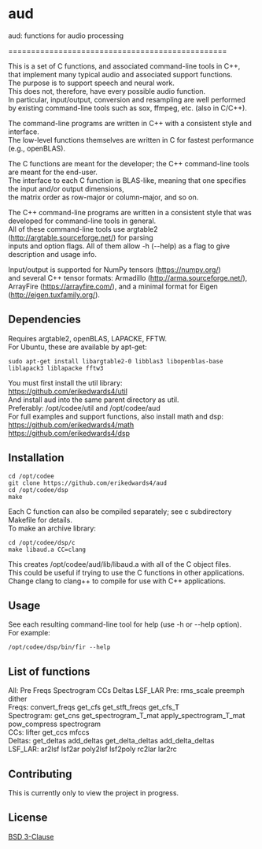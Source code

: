 # aud

aud: functions for audio processing  

================================================

This is a set of C functions, and associated command-line tools in C++,  
that implement many typical audio and associated support functions.  
The purpose is to support speech and neural work.  
This does not, therefore, have every possible audio function.  
In particular, input/output, conversion and resampling are well performed  
by existing command-line tools such as sox, ffmpeg, etc. (also in C/C++).  

The command-line programs are written in C++ with a consistent style and interface.  
The low-level functions themselves are written in C for fastest performance (e.g., openBLAS).  

The C functions are meant for the developer; the C++ command-line tools are meant for the end-user.  
The interface to each C function is BLAS-like, meaning that one specifies the input and/or output dimensions,  
the matrix order as row-major or column-major, and so on.  

The C++ command-line programs are written in a consistent style that was developed for command-line tools in general.  
All of these command-line tools use argtable2 (http://argtable.sourceforge.net/) for parsing  
inputs and option flags. All of them allow -h (--help) as a flag to give description and usage info.  

Input/output is supported for NumPy tensors (https://numpy.org/)  
and several C++ tensor formats: Armadillo (http://arma.sourceforge.net/),  
ArrayFire (https://arrayfire.com/), and a minimal format for Eigen (http://eigen.tuxfamily.org/).  


## Dependencies
Requires argtable2, openBLAS, LAPACKE, FFTW.  
For Ubuntu, these are available by apt-get:  
```
sudo apt-get install libargtable2-0 libblas3 libopenblas-base liblapack3 liblapacke fftw3  
```

You must first install the util library:  
https://github.com/erikedwards4/util  
And install aud into the same parent directory as util.  
Preferably: /opt/codee/util and /opt/codee/aud  
For full examples and support functions, also install math and dsp:  
https://github.com/erikedwards4/math  
https://github.com/erikedwards4/dsp  



## Installation
```
cd /opt/codee  
git clone https://github.com/erikedwards4/aud  
cd /opt/codee/dsp  
make  
```

Each C function can also be compiled separately; see c subdirectory Makefile for details.  
To make an archive library:  
```
cd /opt/codee/dsp/c  
make libaud.a CC=clang  
```
This creates /opt/codee/aud/lib/libaud.a with all of the C object files.  
This could be useful if trying to use the C functions in other applications.  
Change clang to clang++ to compile for use with C++ applications.  


## Usage
See each resulting command-line tool for help (use -h or --help option).  
For example:  
```
/opt/codee/dsp/bin/fir --help  
```


## List of functions
All: Pre Freqs Spectrogram CCs Deltas LSF_LAR
Pre: rms_scale preemph dither  
Freqs: convert_freqs get_cfs get_stft_freqs get_cfs_T  
Spectrogram: get_cns get_spectrogram_T_mat apply_spectrogram_T_mat pow_compress spectrogram  
CCs: lifter get_ccs mfccs  
Deltas: get_deltas add_deltas get_delta_deltas add_delta_deltas  
LSF_LAR: ar2lsf lsf2ar poly2lsf lsf2poly rc2lar lar2rc  


## Contributing
This is currently only to view the project in progress.


## License
[BSD 3-Clause](https://choosealicense.com/licenses/bsd-3-clause/)

